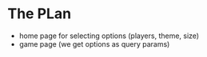 # The PLan
* home page for selecting options (players, theme, size)
* game page (we get options as query params)
